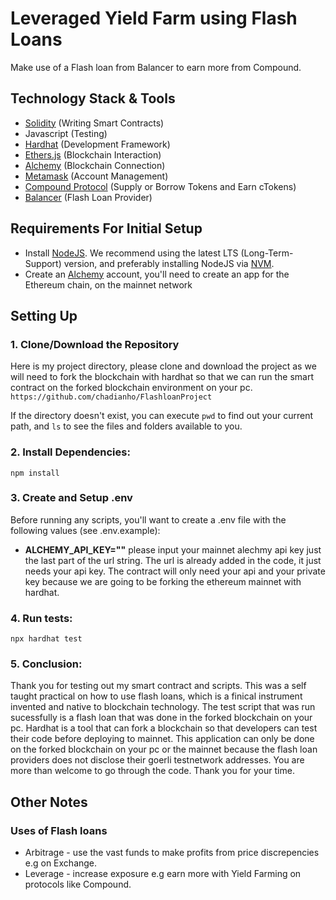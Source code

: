 # Leveraged Yield Farm using Flash Loans

Make use of a Flash loan from Balancer to earn more from Compound. 

## Technology Stack & Tools

- [Solidity](https://docs.soliditylang.org/en/v0.8.17/) (Writing Smart Contracts)
- Javascript (Testing)
- [Hardhat](https://hardhat.org/) (Development Framework)
- [Ethers.js](https://docs.ethers.io/v5/) (Blockchain Interaction)
- [Alchemy](https://www.alchemy.com/) (Blockchain Connection)
- [Metamask](https://metamask.io/) (Account Management)
- [Compound Protocol](https://app.compound.finance/) (Supply or Borrow Tokens and Earn cTokens)
- [Balancer](https://docs.balancer.fi/guides/arbitrageurs/flash-loans.html) (Flash Loan Provider)

## Requirements For Initial Setup
- Install [NodeJS](https://nodejs.org/en/). We recommend using the latest LTS (Long-Term-Support) version, and preferably installing NodeJS via [NVM](https://github.com/nvm-sh/nvm#intro).
- Create an [Alchemy](https://www.alchemy.com/) account, you'll need to create an app for the Ethereum chain, on the mainnet network

## Setting Up
### 1. Clone/Download the Repository
Here is my project directory, please clone and download the project as we will need to fork the blockchain with hardhat so that we can run the smart contract on the forked blockchain environment on your pc. 
`https://github.com/chadianho/FlashloanProject`

If the directory doesn't exist, you can execute `pwd` to find out your current path, and `ls` to see the files and folders available to you.

### 2. Install Dependencies:
`npm install`

### 3. Create and Setup .env
Before running any scripts, you'll want to create a .env file with the following values (see .env.example):

- **ALCHEMY_API_KEY=""**
please input your mainnet alechmy api key just the last part of the url string. The url is already added in the code, it just needs your api key. The contract will only need your api and your private key because we are going to be forking the ethereum mainnet with hardhat. 

### 4. Run tests:
`npx hardhat test`

### 5. Conclusion:
Thank you for testing out my smart contract and scripts. This was a self taught practical on how to use flash loans, which is a finical instrument invented and native to blockchain technology. The test script that was run sucessfully is a flash loan that was done in the forked blockchain on your pc. Hardhat is a tool that can fork a blockchain so that developers can test their code before deploying to mainnet. This application can only be done on the forked blockchain on your pc or the mainnet because the flash loan providers does not disclose their goerli testnetwork addresses. You are more than welcome to go through the code. Thank you for your time.  

## Other Notes
### Uses of Flash loans
  * Arbitrage - use the vast funds to make profits from price discrepencies e.g on Exchange.
  * Leverage - increase exposure e.g earn more with Yield Farming on protocols like Compound.
  